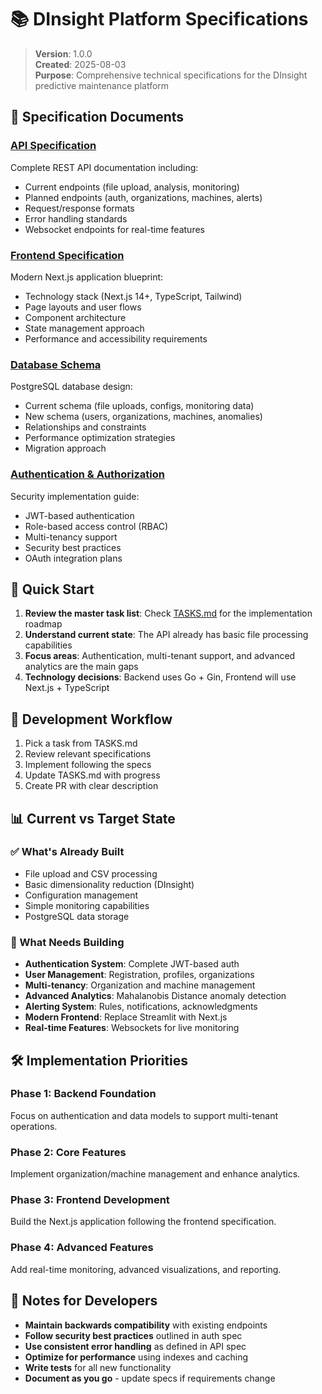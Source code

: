 # 📚 DInsight Platform Specifications

> **Version**: 1.0.0  
> **Created**: 2025-08-03  
> **Purpose**: Comprehensive technical specifications for the DInsight predictive maintenance platform

## 📂 Specification Documents

### [API Specification](./api/README.md)
Complete REST API documentation including:
- Current endpoints (file upload, analysis, monitoring)
- Planned endpoints (auth, organizations, machines, alerts)
- Request/response formats
- Error handling standards
- Websocket endpoints for real-time features

### [Frontend Specification](./frontend/README.md)
Modern Next.js application blueprint:
- Technology stack (Next.js 14+, TypeScript, Tailwind)
- Page layouts and user flows
- Component architecture
- State management approach
- Performance and accessibility requirements

### [Database Schema](./database/README.md)
PostgreSQL database design:
- Current schema (file uploads, configs, monitoring data)
- New schema (users, organizations, machines, anomalies)
- Relationships and constraints
- Performance optimization strategies
- Migration approach

### [Authentication & Authorization](./auth/README.md)
Security implementation guide:
- JWT-based authentication
- Role-based access control (RBAC)
- Multi-tenancy support
- Security best practices
- OAuth integration plans

## 🎯 Quick Start

1. **Review the master task list**: Check [TASKS.md](../TASKS.md) for the implementation roadmap
2. **Understand current state**: The API already has basic file processing capabilities
3. **Focus areas**: Authentication, multi-tenant support, and advanced analytics are the main gaps
4. **Technology decisions**: Backend uses Go + Gin, Frontend will use Next.js + TypeScript

## 🔄 Development Workflow

1. Pick a task from TASKS.md
2. Review relevant specifications
3. Implement following the specs
4. Update TASKS.md with progress
5. Create PR with clear description

## 📊 Current vs Target State

### ✅ What's Already Built
- File upload and CSV processing
- Basic dimensionality reduction (DInsight)
- Configuration management
- Simple monitoring capabilities
- PostgreSQL data storage

### 🚧 What Needs Building
- **Authentication System**: Complete JWT-based auth
- **User Management**: Registration, profiles, organizations
- **Multi-tenancy**: Organization and machine management
- **Advanced Analytics**: Mahalanobis Distance anomaly detection
- **Alerting System**: Rules, notifications, acknowledgments
- **Modern Frontend**: Replace Streamlit with Next.js
- **Real-time Features**: Websockets for live monitoring

## 🛠️ Implementation Priorities

### Phase 1: Backend Foundation
Focus on authentication and data models to support multi-tenant operations.

### Phase 2: Core Features
Implement organization/machine management and enhance analytics.

### Phase 3: Frontend Development
Build the Next.js application following the frontend specification.

### Phase 4: Advanced Features
Add real-time monitoring, advanced visualizations, and reporting.

## 📝 Notes for Developers

- **Maintain backwards compatibility** with existing endpoints
- **Follow security best practices** outlined in auth spec
- **Use consistent error handling** as defined in API spec
- **Optimize for performance** using indexes and caching
- **Write tests** for all new functionality
- **Document as you go** - update specs if requirements change